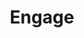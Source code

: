 ---
blog: https://engage.so/blog
instagram: https://instagram.com/engage_messaging
linkedin: https://linkedin.com/company/engage-messaging
logohandle: engageso
sort: engage
title: Engage
twitter: https://x.com/engage_so
website: https://engage.so/
---
